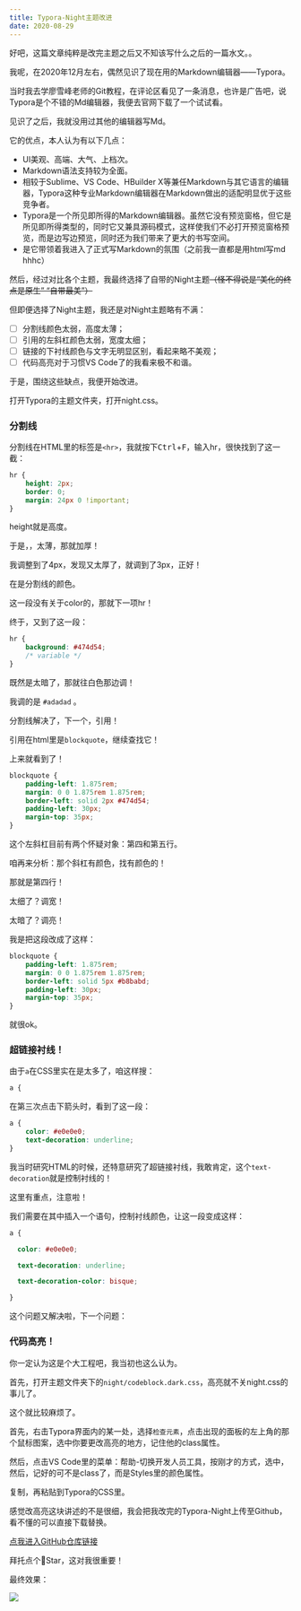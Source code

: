 ```yaml
---
title: Typora-Night主题改进
date: 2020-08-29
---
```


好吧，这篇文章纯粹是改完主题之后又不知该写什么之后的一篇水文。。

我呢，在2020年12月左右，偶然见识了现在用的Markdown编辑器——Typora。

当时我去学廖雪峰老师的Git教程，在评论区看见了一条消息，也许是广告吧，说Typora是个不错的Md编辑器，我便去官网下载了一个试试看。

见识了之后，我就没用过其他的编辑器写Md。

它的优点，本人认为有以下几点：

- UI美观、高端、大气、上档次。
- Markdown语法支持较为全面。
- 相较于Sublime、VS Code、HBuilder X等兼任Markdown与其它语言的编辑器，Typora这种专业Markdown编辑器在Markdown做出的适配明显优于这些竞争者。
- Typora是一个所见即所得的Markdown编辑器。虽然它没有预览窗格，但它是所见即所得类型的，同时它又兼具源码模式，这样使我们不必打开预览窗格预览，而是边写边预览，同时还为我们带来了更大的书写空间。
- 是它带领着我进入了正式写Markdown的氛围（之前我一直都是用html写md hhhc）

然后，经过对比各个主题，我最终选择了自带的Night主题~~（怪不得说是“美化的终点是原生”  “自带最美”）~~

但即便选择了Night主题，我还是对Night主题略有不满：

- [ ] 分割线颜色太弱，高度太薄；
- [ ] 引用的左斜杠颜色太弱，宽度太细；
- [ ] 链接的下衬线颜色与文字无明显区别，看起来略不美观；
- [ ] 代码高亮对于习惯VS Code了的我看来极不和谐。

于是，围绕这些缺点，我便开始改进。

打开Typora的主题文件夹，打开night.css。

### 分割线

分割线在HTML里的标签是`<hr>`，我就按下<kbd>Ctrl</kbd>+<kbd>F</kbd>，输入hr，很快找到了这一截：

```css
hr {
    height: 2px;
    border: 0;
    margin: 24px 0 !important;
}
```

height就是高度。

于是，，太薄，那就加厚！

我调整到了4px，发现又太厚了，就调到了3px，正好！

在是分割线的颜色。

这一段没有关于color的，那就下一项hr！

终于，又到了这一段：

```css
hr {
    background: #474d54;
    /* variable */
}
```

既然是太暗了，那就往白色那边调！

我调的是 `#adadad` 。

分割线解决了，下一个，引用！

引用在html里是`blockquote`，继续查找它！

上来就看到了！

```css
blockquote {
    padding-left: 1.875rem;
    margin: 0 0 1.875rem 1.875rem;
    border-left: solid 2px #474d54;
    padding-left: 30px;
    margin-top: 35px;
}
```

这个左斜杠目前有两个怀疑对象：第四和第五行。

咱再来分析：那个斜杠有颜色，找有颜色的！

那就是第四行！

太细了？调宽！

太暗了？调亮！

我是把这段改成了这样：

```css
blockquote {
    padding-left: 1.875rem;
    margin: 0 0 1.875rem 1.875rem;
    border-left: solid 5px #b8babd;
    padding-left: 30px;
    margin-top: 35px;
}
```

就很ok。

### 超链接衬线！

由于`a`在CSS里实在是太多了，咱这样搜：

```css
a {
```

在第三次点击下箭头时，看到了这一段：

```css
a {
    color: #e0e0e0;
    text-decoration: underline;
}
```

我当时研究HTML的时候，还特意研究了超链接衬线，我敢肯定，这个`text-decoration`就是控制衬线的！

这里有重点，注意啦！

我们需要在其中插入一个语句，控制衬线颜色，让这一段变成这样：

```css
a {

  color: #e0e0e0;

  text-decoration: underline;

  text-decoration-color: bisque;

}
```

这个问题又解决啦，下一个问题：

### 代码高亮！

你一定认为这是个大工程吧，我当初也这么认为。

首先，打开主题文件夹下的`night/codeblock.dark.css`，高亮就不关night.css的事儿了。

这个就比较麻烦了。

首先，右击Typora界面内的某一处，选择`检查元素`，点击出现的面板的左上角的那个鼠标图案，选中你要更改高亮的地方，记住他的class属性。

然后，点击VS Code里的菜单：帮助-切换开发人员工具，按刚才的方式，选中，然后，记好的可不是class了，而是Styles里的颜色属性。

复制，再粘贴到Typora的CSS里。

感觉改高亮这块讲述的不是很细，我会把我改完的Typora-Night上传至Github，看不懂的可以直接下载替换。

[点我进入GitHub仓库链接](https://github.com/Adkinsm2020/Typora-theme-night-codelight)

拜托点个💛Star，这对我很重要！

最终效果：

![](/img/post/Typora-Night主题改变（1）.png)
